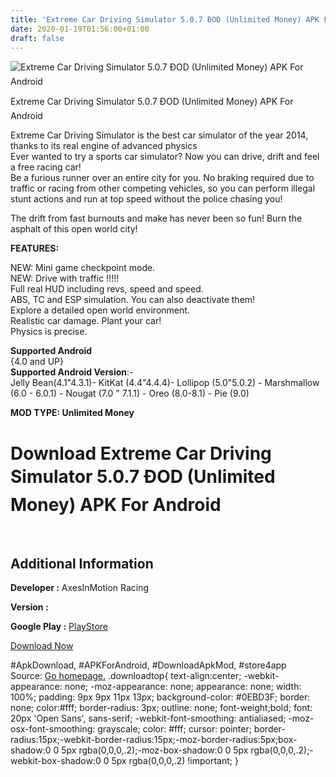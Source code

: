 ```yaml
---
title: 'Extreme Car Driving Simulator 5.0.7 ÐOD (Unlimited Money) APK For Android'
date: 2020-01-19T01:56:00+01:00
draft: false
---
```


![Extreme Car Driving Simulator 5.0.7 ÐOD (Unlimited Money) APK For Android](https://i1.wp.com/apkhome.net/wp-content/uploads/2020/01/Extreme-Car-Driving-Simulator-5.0.7-ÐOD-Unlimited-Money.png "Extreme Car Driving Simulator 5.0.7 ÐOD (Unlimited Money) APK For Android")

  

Extreme Car Driving Simulator 5.0.7 ÐOD (Unlimited Money) APK For Android

Extreme Car Driving Simulator is the best car simulator of the year 2014, thanks to its real engine of advanced physics  
Ever wanted to try a sports car simulator? Now you can drive, drift and feel a free racing car!  
Be a furious runner over an entire city for you. No braking required due to traffic or racing from other competing vehicles, so you can perform illegal stunt actions and run at top speed without the police chasing you!

The drift from fast burnouts and make has never been so fun! Burn the asphalt of this open world city!

**FEATURES:**

NEW: Mini game checkpoint mode.  
NEW: Drive with traffic !!!!!  
Full real HUD including revs, speed and speed.  
ABS, TC and ESP simulation. You can also deactivate them!  
Explore a detailed open world environment.  
Realistic car damage. Plant your car!  
Physics is precise.

**Supported Android**  
{4.0 and UP}  
**Supported Android Version**:-  
Jelly Bean(4.1"4.3.1)- KitKat (4.4"4.4.4)- Lollipop (5.0"5.0.2) - Marshmallow (6.0 - 6.0.1) - Nougat (7.0 " 7.1.1) - Oreo (8.0-8.1) - Pie (9.0)

**MOD TYPE: Unlimited Money**

Download Extreme Car Driving Simulator 5.0.7 ÐOD (Unlimited Money) APK For Android
===================================================================================

 

Additional Information
----------------------

**Developer :** AxesInMotion Racing

**Version :**

**Google Play :** [PlayStore](https://play.google.com/store/apps/details?id=com.aim.racing)

  

[Download Now](https://store4app.co/post/extreme-car-driving-simulator-5-0-7-od-unlimited-money-apk-for-android_1579369527)

  
#ApkDownload, #APKForAndroid, #DownloadApkMod, #store4app  
Source: [Go homepage.](https://store4app.co/post/extreme-car-driving-simulator-5-0-7-od-unlimited-money-apk-for-android_1579369527) .downloadtop{ text-align:center; -webkit-appearance: none; -moz-appearance: none; appearance: none; width: 100%; padding: 9px 9px 11px 13px; background-color: #0EBD3F; border: none; color:#fff; border-radius: 3px; outline: none; font-weight;bold; font: 20px 'Open Sans', sans-serif; -webkit-font-smoothing: antialiased; -moz-osx-font-smoothing: grayscale; color: #fff; cursor: pointer; border-radius:15px;-webkit-border-radius:15px;-moz-border-radius:5px;box-shadow:0 0 5px rgba(0,0,0,.2);-moz-box-shadow:0 0 5px rgba(0,0,0,.2);-webkit-box-shadow:0 0 5px rgba(0,0,0,.2) !important; }